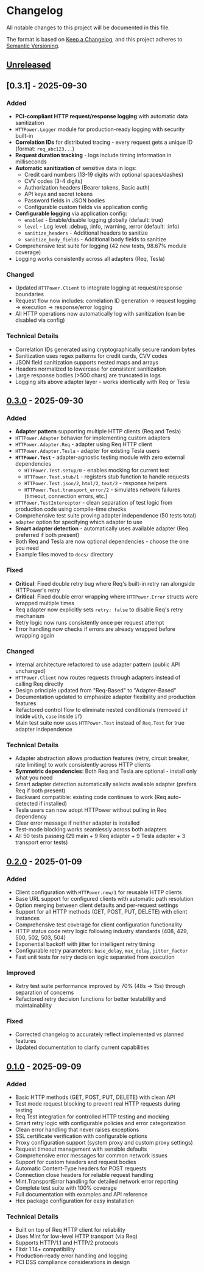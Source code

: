 # Changelog

All notable changes to this project will be documented in this file.

The format is based on [Keep a Changelog](https://keepachangelog.com/en/1.1.0/),
and this project adheres to [Semantic Versioning](https://semver.org/spec/v2.0.0.html).

## [Unreleased]

## [0.3.1] - 2025-09-30

### Added

- **PCI-compliant HTTP request/response logging** with automatic data sanitization
- `HTTPower.Logger` module for production-ready logging with security built-in
- **Correlation IDs** for distributed tracing - every request gets a unique ID (format: `req_abc123...`)
- **Request duration tracking** - logs include timing information in milliseconds
- **Automatic sanitization** of sensitive data in logs:
  - Credit card numbers (13-19 digits with optional spaces/dashes)
  - CVV codes (3-4 digits)
  - Authorization headers (Bearer tokens, Basic auth)
  - API keys and secret tokens
  - Password fields in JSON bodies
  - Configurable custom fields via application config
- **Configurable logging** via application config:
  - `enabled` - Enable/disable logging globally (default: true)
  - `level` - Log level: :debug, :info, :warning, :error (default: :info)
  - `sanitize_headers` - Additional headers to sanitize
  - `sanitize_body_fields` - Additional body fields to sanitize
- Comprehensive test suite for logging (42 new tests, 98.67% module coverage)
- Logging works consistently across all adapters (Req, Tesla)

### Changed

- Updated `HTTPower.Client` to integrate logging at request/response boundaries
- Request flow now includes: correlation ID generation → request logging → execution → response/error logging
- All HTTP operations now automatically log with sanitization (can be disabled via config)

### Technical Details

- Correlation IDs generated using cryptographically secure random bytes
- Sanitization uses regex patterns for credit cards, CVV codes
- JSON field sanitization supports nested maps and arrays
- Headers normalized to lowercase for consistent sanitization
- Large response bodies (>500 chars) are truncated in logs
- Logging sits above adapter layer - works identically with Req or Tesla

## [0.3.0] - 2025-09-30

### Added

- **Adapter pattern** supporting multiple HTTP clients (Req and Tesla)
- `HTTPower.Adapter` behavior for implementing custom adapters
- `HTTPower.Adapter.Req` - adapter using Req HTTP client
- `HTTPower.Adapter.Tesla` - adapter for existing Tesla users
- **`HTTPower.Test`** - adapter-agnostic testing module with zero external dependencies
  - `HTTPower.Test.setup/0` - enables mocking for current test
  - `HTTPower.Test.stub/1` - registers stub function to handle requests
  - `HTTPower.Test.json/2`, `html/2`, `text/2` - response helpers
  - `HTTPower.Test.transport_error/2` - simulates network failures (timeout, connection errors, etc.)
- `HTTPower.TestInterceptor` - clean separation of test logic from production code using compile-time checks
- Comprehensive test suite proving adapter independence (50 tests total)
- `adapter` option for specifying which adapter to use
- **Smart adapter detection** - automatically uses available adapter (Req preferred if both present)
- Both Req and Tesla are now optional dependencies - choose the one you need
- Example files moved to `docs/` directory

### Fixed

- **Critical**: Fixed double retry bug where Req's built-in retry ran alongside HTTPower's retry
- **Critical**: Fixed double error wrapping where `HTTPower.Error` structs were wrapped multiple times
- Req adapter now explicitly sets `retry: false` to disable Req's retry mechanism
- Retry logic now runs consistently once per request attempt
- Error handling now checks if errors are already wrapped before wrapping again

### Changed

- Internal architecture refactored to use adapter pattern (public API unchanged)
- `HTTPower.Client` now routes requests through adapters instead of calling Req directly
- Design principle updated from "Req-Based" to "Adapter-Based"
- Documentation updated to emphasize adapter flexibility and production features
- Refactored control flow to eliminate nested conditionals (removed `if` inside `with`, `case` inside `if`)
- Main test suite now uses `HTTPower.Test` instead of `Req.Test` for true adapter independence

### Technical Details

- Adapter abstraction allows production features (retry, circuit breaker, rate limiting) to work consistently across HTTP clients
- **Symmetric dependencies**: Both Req and Tesla are optional - install only what you need
- Smart adapter detection automatically selects available adapter (prefers Req if both present)
- Backward compatible: existing code continues to work (Req auto-detected if installed)
- Tesla users can now adopt HTTPower without pulling in Req dependency
- Clear error message if neither adapter is installed
- Test-mode blocking works seamlessly across both adapters
- All 50 tests passing (29 main + 9 Req adapter + 9 Tesla adapter + 3 transport error tests)

## [0.2.0] - 2025-01-09

### Added

- Client configuration with `HTTPower.new/1` for reusable HTTP clients
- Base URL support for configured clients with automatic path resolution
- Option merging between client defaults and per-request settings
- Support for all HTTP methods (GET, POST, PUT, DELETE) with client instances
- Comprehensive test coverage for client configuration functionality
- HTTP status code retry logic following industry standards (408, 429, 500, 502, 503, 504)
- Exponential backoff with jitter for intelligent retry timing
- Configurable retry parameters: `base_delay`, `max_delay`, `jitter_factor`
- Fast unit tests for retry decision logic separated from execution

### Improved

- Retry test suite performance improved by 70% (48s → 15s) through separation of concerns
- Refactored retry decision functions for better testability and maintainability

### Fixed

- Corrected changelog to accurately reflect implemented vs planned features
- Updated documentation to clarify current capabilities

## [0.1.0] - 2025-09-09

### Added

- Basic HTTP methods (GET, POST, PUT, DELETE) with clean API
- Test mode request blocking to prevent real HTTP requests during testing
- Req.Test integration for controlled HTTP testing and mocking
- Smart retry logic with configurable policies and error categorization
- Clean error handling that never raises exceptions
- SSL certificate verification with configurable options
- Proxy configuration support (system proxy and custom proxy settings)
- Request timeout management with sensible defaults
- Comprehensive error messages for common network issues
- Support for custom headers and request bodies
- Automatic Content-Type headers for POST requests
- Connection close headers for reliable request handling
- Mint.TransportError handling for detailed network error reporting
- Complete test suite with 100% coverage
- Full documentation with examples and API reference
- Hex package configuration for easy installation

### Technical Details

- Built on top of Req HTTP client for reliability
- Uses Mint for low-level HTTP transport (via Req)
- Supports HTTP/1.1 and HTTP/2 protocols
- Elixir 1.14+ compatibility
- Production-ready error handling and logging
- PCI DSS compliance considerations in design

[unreleased]: https://github.com/mdepolli/httpower/compare/v0.3.0...HEAD
[0.3.0]: https://github.com/mdepolli/httpower/compare/v0.2.0...v0.3.0
[0.2.0]: https://github.com/mdepolli/httpower/compare/v0.1.0...v0.2.0
[0.1.0]: https://github.com/mdepolli/httpower/releases/tag/v0.1.0
